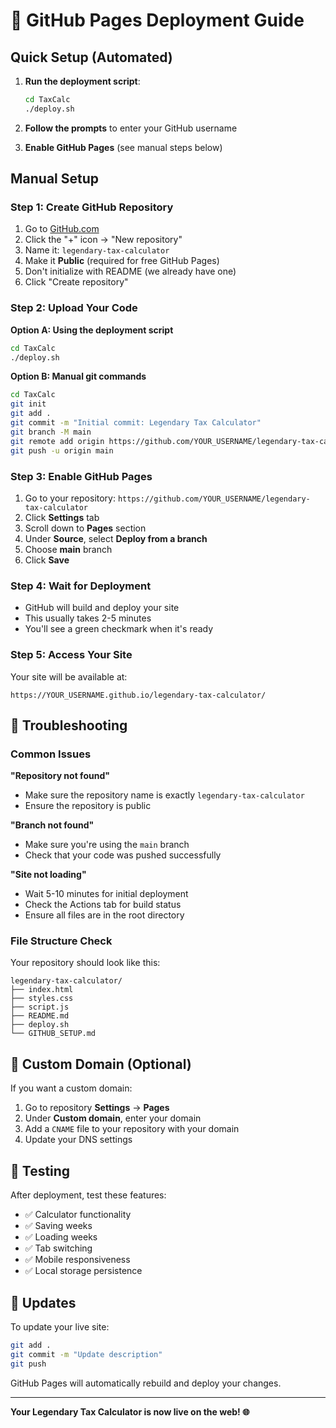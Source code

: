 # 🚀 GitHub Pages Deployment Guide

## Quick Setup (Automated)

1. **Run the deployment script**:
   ```bash
   cd TaxCalc
   ./deploy.sh
   ```

2. **Follow the prompts** to enter your GitHub username

3. **Enable GitHub Pages** (see manual steps below)

## Manual Setup

### Step 1: Create GitHub Repository

1. Go to [GitHub.com](https://github.com)
2. Click the "+" icon → "New repository"
3. Name it: `legendary-tax-calculator`
4. Make it **Public** (required for free GitHub Pages)
5. Don't initialize with README (we already have one)
6. Click "Create repository"

### Step 2: Upload Your Code

**Option A: Using the deployment script**
```bash
cd TaxCalc
./deploy.sh
```

**Option B: Manual git commands**
```bash
cd TaxCalc
git init
git add .
git commit -m "Initial commit: Legendary Tax Calculator"
git branch -M main
git remote add origin https://github.com/YOUR_USERNAME/legendary-tax-calculator.git
git push -u origin main
```

### Step 3: Enable GitHub Pages

1. Go to your repository: `https://github.com/YOUR_USERNAME/legendary-tax-calculator`
2. Click **Settings** tab
3. Scroll down to **Pages** section
4. Under **Source**, select **Deploy from a branch**
5. Choose **main** branch
6. Click **Save**

### Step 4: Wait for Deployment

- GitHub will build and deploy your site
- This usually takes 2-5 minutes
- You'll see a green checkmark when it's ready

### Step 5: Access Your Site

Your site will be available at:
```
https://YOUR_USERNAME.github.io/legendary-tax-calculator/
```

## 🔧 Troubleshooting

### Common Issues

**"Repository not found"**
- Make sure the repository name is exactly `legendary-tax-calculator`
- Ensure the repository is public

**"Branch not found"**
- Make sure you're using the `main` branch
- Check that your code was pushed successfully

**"Site not loading"**
- Wait 5-10 minutes for initial deployment
- Check the Actions tab for build status
- Ensure all files are in the root directory

### File Structure Check

Your repository should look like this:
```
legendary-tax-calculator/
├── index.html
├── styles.css
├── script.js
├── README.md
├── deploy.sh
└── GITHUB_SETUP.md
```

## 🎯 Custom Domain (Optional)

If you want a custom domain:

1. Go to repository **Settings** → **Pages**
2. Under **Custom domain**, enter your domain
3. Add a `CNAME` file to your repository with your domain
4. Update your DNS settings

## 📱 Testing

After deployment, test these features:
- ✅ Calculator functionality
- ✅ Saving weeks
- ✅ Loading weeks
- ✅ Tab switching
- ✅ Mobile responsiveness
- ✅ Local storage persistence

## 🔄 Updates

To update your live site:

```bash
git add .
git commit -m "Update description"
git push
```

GitHub Pages will automatically rebuild and deploy your changes.

---

**Your Legendary Tax Calculator is now live on the web! 🌐**
